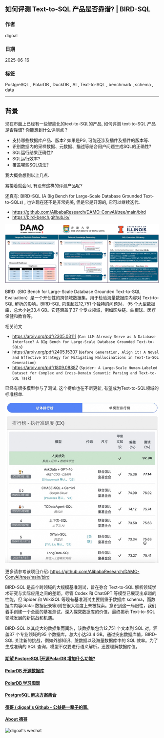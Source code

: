 ## 如何评测 Text-to-SQL 产品是否靠谱? | BIRD-SQL    
          
### 作者          
digoal          
          
### 日期          
2025-06-16         
          
### 标签          
PostgreSQL , PolarDB , DuckDB , AI , Text-to-SQL , benchmark , schema , data      
          
----          
          
## 背景   
现在市面上已经有一些智能化的text-to-SQL的产品, 如何评测 text-to-SQL 产品是否靠谱? 你能想到什么评测点？  
- 支持哪些数据库产品、版本? 如果是PG, 可能还涉及插件及插件的版本等.     
- 识别数据内的采样数据、元数据、描述等结合用户问题生成SQL的正确性?  
- SQL运行结果正确性?  
- SQL运行效率?  
- 覆盖哪些SQL语法?   
  
我大概会想到以上几点.   
  
紧接着就会问, 有没有这样的评测产品呢?  
  
还真有: BIRD-SQL (A Big Bench for Large-Scale Database Grounded Text-to-SQLs) , 也许现在还不是非常完美, 但是它是开源的, 它可以继续迭代.    
- https://github.com/AlibabaResearch/DAMO-ConvAI/tree/main/bird  
- https://bird-bench.github.io/  
  
![pic](20250616_03_pic_002.png)  
  
BIRD（BIG Bench for Large-Scale Database Grounded Text-to-SQL Evaluation）是一个开创性的跨领域数据集，用于检验海量数据库内容对 Text-to-SQL 解析的影响。BIRD-SQL 包含超过12,751 个独特的问题对， 95 个大型数据库，总大小达33.4 GB。它还涵盖了37 个专业领域，例如区块链、曲棍球、医疗保健和教育等。  
  
相关论文  
- https://arxiv.org/pdf/2305.03111  (`Can LLM Already Serve as A Database Interface? A BIg Bench for Large-Scale Database Grounded Text-to-SQLs`)  
- https://arxiv.org/pdf/2405.15307  (`Before Generation, Align it! A Novel and Effective Strategy for Mitigating Hallucinations in Text-to-SQL Generation`)  
- https://arxiv.org/pdf/1809.08887  (`Spider: A Large-Scale Human-Labeled Dataset for Complex and Cross-Domain Semantic Parsing and Text-to-SQL Task`)  
  
已经有很多模型参与了测试, 这个榜单也在不断更新, 有望成为Text-to-SQL领域的标准榜单.  
  
![pic](20250616_03_pic_001.jpg)  
  
更多请参考该项目介绍: https://github.com/AlibabaResearch/DAMO-ConvAI/tree/main/bird  
  
BIRD-SQL 是首个跨领域的大规模基准测试，旨在弥合 Text-to-SQL 解析领域学术研究与实际应用之间的差距。尽管 Codex 和 ChatGPT 等模型已展现出卓越的性能，但 Spider 和 WikiSQL 等现有基准测试主要侧重于数据库 schema，而数据库内容(data: 数据记录等)则在很大程度上未被探索。意识到这一局限性，我们着手创建一个全面的基准测试，深入探究数据库的价值，最终揭示 Text-to-SQL 领域发展的新挑战和机遇。  
  
BIRD-SQL 以其庞大的数据集而闻名，该数据集包含12,751 个文本到 SQL 对，涵盖37 个专业领域的95 个数据库，总大小达33.4 GB。通过突出数据库值，BIRD-SQL 关注新的挑战，例如外部知识、脏数据以及海量数据库中的 SQL 效率。为了生成准确的 SQL 查询，模型不仅要进行语义解析，还要理解数据库值。  
  
  
#### [期望 PostgreSQL|开源PolarDB 增加什么功能?](https://github.com/digoal/blog/issues/76 "269ac3d1c492e938c0191101c7238216")
  
  
#### [PolarDB 开源数据库](https://openpolardb.com/home "57258f76c37864c6e6d23383d05714ea")
  
  
#### [PolarDB 学习图谱](https://www.aliyun.com/database/openpolardb/activity "8642f60e04ed0c814bf9cb9677976bd4")
  
  
#### [PostgreSQL 解决方案集合](../201706/20170601_02.md "40cff096e9ed7122c512b35d8561d9c8")
  
  
#### [德哥 / digoal's Github - 公益是一辈子的事.](https://github.com/digoal/blog/blob/master/README.md "22709685feb7cab07d30f30387f0a9ae")
  
  
#### [About 德哥](https://github.com/digoal/blog/blob/master/me/readme.md "a37735981e7704886ffd590565582dd0")
  
  
![digoal's wechat](../pic/digoal_weixin.jpg "f7ad92eeba24523fd47a6e1a0e691b59")
  
